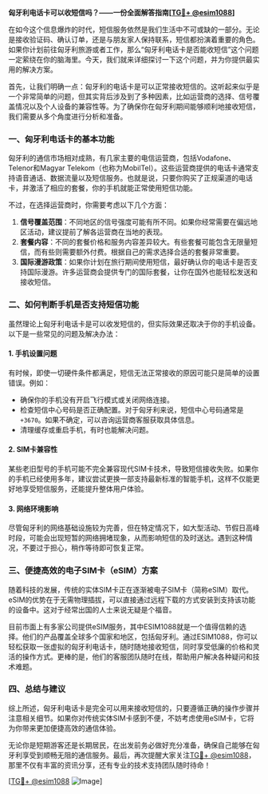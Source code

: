 **匈牙利电话卡可以收短信吗？——一份全面解答指南[[TG💪+ @esim1088](https://t.me/s/esim1088)]**

在如今这个信息爆炸的时代，短信服务依然是我们生活中不可或缺的一部分。无论是接收验证码、确认订单，还是与朋友家人保持联系，短信都扮演着重要的角色。如果你计划前往匈牙利旅游或者工作，那么“匈牙利电话卡是否能收短信”这个问题一定萦绕在你的脑海里。今天，我们就来详细探讨一下这个问题，并为你提供最实用的解决方案。

首先，让我们明确一点：匈牙利的电话卡是可以正常接收短信的。这听起来似乎是一个非常简单的问题，但其实背后涉及到了多种因素，比如运营商的选择、信号覆盖情况以及个人设备的兼容性等。为了确保你在匈牙利期间能够顺利地接收短信，我们需要从多个角度进行分析和准备。

### **一、匈牙利电话卡的基本功能**
匈牙利的通信市场相对成熟，有几家主要的电信运营商，包括Vodafone、Telenor和Magyar Telekom（也称为MobilTel）。这些运营商提供的电话卡通常支持语音通话、数据流量以及短信服务。也就是说，只要你购买了正规渠道的电话卡，并激活了相应的套餐，你的手机就能正常使用短信功能。

不过，在选择运营商时，你需要考虑以下几个方面：
1. **信号覆盖范围**：不同地区的信号强度可能有所不同。如果你经常需要在偏远地区活动，建议提前了解各运营商在当地的表现。
2. **套餐内容**：不同的套餐价格和服务内容差异较大。有些套餐可能包含无限量短信，而有些则需要额外付费。根据自己的需求选择合适的套餐非常重要。
3. **国际漫游政策**：如果你计划在旅行期间使用短信，最好确认你的电话卡是否支持国际漫游。许多运营商会提供专门的国际套餐，让你在国外也能轻松发送和接收短信。

### **二、如何判断手机是否支持短信功能**
虽然理论上匈牙利电话卡是可以收发短信的，但实际效果还取决于你的手机设备。以下是一些常见的问题及解决办法：

#### **1. 手机设置问题**
有时候，即使一切硬件条件都满足，短信无法正常接收的原因可能只是简单的设置错误。例如：
- 确保你的手机没有开启飞行模式或关闭网络连接。
- 检查短信中心号码是否正确配置。对于匈牙利来说，短信中心号码通常是`+3670`。如果不确定，可以咨询运营商客服获取具体信息。
- 清理缓存或重启手机，有时也能解决问题。

#### **2. SIM卡兼容性**
某些老旧型号的手机可能不完全兼容现代SIM卡技术，导致短信接收失败。如果你的手机已经使用多年，建议尝试更换一部支持最新标准的智能手机，这样不仅能更好地享受短信服务，还能提升整体用户体验。

#### **3. 网络环境影响**
尽管匈牙利的网络基础设施较为完善，但在特定情况下，如大型活动、节假日高峰时段，可能会出现短暂的网络拥堵现象，从而影响短信的及时送达。遇到这种情况，不要过于担心，稍作等待即可恢复正常。

### **三、便捷高效的电子SIM卡（eSIM）方案**
随着科技的发展，传统的实体SIM卡正在逐渐被电子SIM卡（简称eSIM）取代。eSIM的优势在于无需物理插拔，可以直接通过远程下载的方式安装到支持该功能的设备中。这对于经常出国的人士来说无疑是个福音。

目前市面上有多家公司提供eSIM服务，其中ESIM1088就是一个值得信赖的选择。他们的产品覆盖全球多个国家和地区，包括匈牙利。通过ESIM1088，你可以轻松获取一张虚拟的匈牙利电话卡，随时随地接收短信，同时享受低廉的价格和灵活的操作方式。更棒的是，他们的客服团队随时在线，帮助用户解决各种疑问和技术难题。

### **四、总结与建议**
综上所述，匈牙利电话卡是完全可以用来接收短信的，只要遵循正确的操作步骤并注意相关细节。如果你对传统实体SIM卡感到不便，不妨考虑使用eSIM卡，它将为你带来更加便捷高效的通信体验。

无论你是短期游客还是长期居民，在出发前务必做好充分准备，确保自己能够在匈牙利享受到顺畅无阻的通信服务。最后，再次提醒大家关注[TG💪+ @esim1088](https://t.me/s/esim1088)，那里不仅有丰富的资讯分享，还有专业的技术支持团队随时待命！

[[TG💪+ @esim1088](https://t.me/s/esim1088) ![Image](https://i.postimg.cc/4NQfJmqS/Snipaste-2025-05-13-00-14-12.png)]
